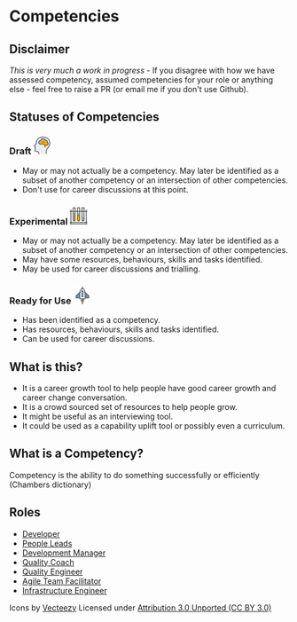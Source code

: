 # Competencies

## Disclaimer
*This is very much a work in progress* - If you disagree with how we have assessed competency, assumed competencies for your role or anything else - feel free to raise a PR (or email me if you don't use Github).

## Statuses of Competencies

### Draft  ![Draft](Images/head-brains.png)
- May or may not actually be a competency. May later be identified as a subset of another competency or an intersection of other competencies.
- Don't use for career discussions at this point.

### Experimental ![Experimental](Images/test-lab-tubes.png)
- May or may not actually be a competency. May later be identified as a subset of another competency or an intersection of other competencies.
- May have some resources, behaviours, skills and tasks identified.
- May be used for career discussions and trialling.

### Ready for Use  ![Ready](Images/rocket.png)
- Has been identified as a competency.
- Has resources, behaviours, skills and tasks identified.
- Can be used for career discussions.



## What is this?
- It is a career growth tool to help people have good career growth and career change conversation.
- It is a crowd sourced set of resources to help people grow.
- It might be useful as an interviewing tool.
- It could be used as a capability uplift tool or possibly even a curriculum.

## What is a Competency?
Competency is the ability to do something successfully or efficiently (Chambers dictionary)

## Roles

- [Developer](DeveloperCompetencies.md)
- [People Leads](PeopleLeadCompetencies.md)
- [Development Manager](DevelopmentManagerCompetencies.md)
- [Quality Coach](QualityCoachCompetencies.md)
- [Quality Engineer](QualityEngineerCompetencies.md)
- [Agile Team Facilitator](ATFCompetencies.md)
- [Infrastructure Engineer](InfrastructureEngineeringCompetencies.md)



Icons by [Vecteezy](https://www.vecteezy.com/) Licensed under [Attribution 3.0 Unported (CC BY 3.0)](https://creativecommons.org/licenses/by/3.0/deed.en_US)